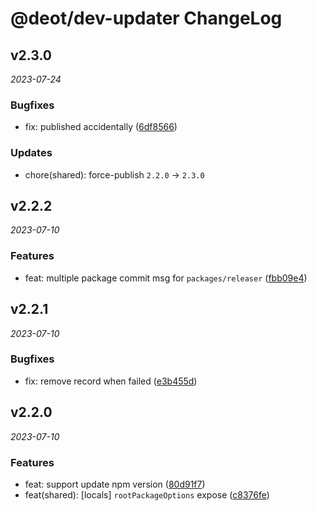 # @deot/dev-updater ChangeLog

## v2.3.0

_2023-07-24_

### Bugfixes

- fix: published accidentally ([6df8566](https://github.com/deot/dev/commit/6df8566b39cda41e29d417f9c677ff0d697168f7))

### Updates

- chore(shared): force-publish `2.2.0` -> `2.3.0`

## v2.2.2

_2023-07-10_

### Features

- feat: multiple package commit msg for `packages/releaser` ([fbb09e4](https://github.com/deot/dev/commit/fbb09e4644858962bc938fff89ef7ebfcbf42895))

## v2.2.1

_2023-07-10_

### Bugfixes

- fix: remove record when failed ([e3b455d](https://github.com/deot/dev/commit/e3b455d4ec1b350684d443500d8f5a38b0ec4d42))

## v2.2.0

_2023-07-10_

### Features

- feat: support update npm version ([80d91f7](https://github.com/deot/dev/commit/80d91f737b9bd9ac59831e1c81ab416c89554a26))
- feat(shared): [locals] `rootPackageOptions` expose ([c8376fe](https://github.com/deot/dev/commit/c8376fe27d12e86a612c8e83c4901568f8b4e257))
